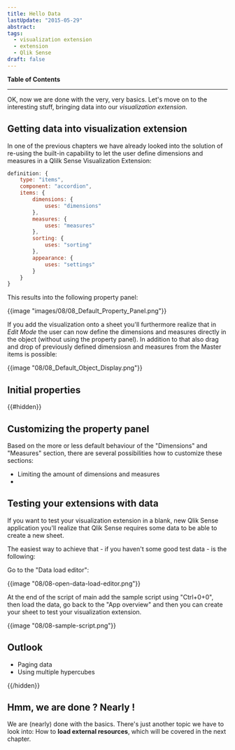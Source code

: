 ```yaml
---
title: Hello Data
lastUpdate: "2015-05-29"
abstract:
tags:
  - visualization extension
  - extension
  - Qlik Sense
draft: false
---
```


**Table of Contents**

<!-- toc -->

---

OK, now we are done with the very, very basics. Let's move on to the interesting stuff, bringing data into our _visualization extension_.

## Getting data into visualization extension
In one of the previous chapters we have already looked into the solution of re-using the built-in capability to let the user define dimensions and measures in a Qlilk Sense Visualization Extension:

```javascript
definition: {
	type: "items",
	component: "accordion",
	items: {
		dimensions: {
			uses: "dimensions"
		},
		measures: {
			uses: "measures"
		},
		sorting: {
			uses: "sorting"
		},
		appearance: {
			uses: "settings"
		}
	}
}
```

This results into the following property panel:

{{image "images/08/08_Default_Property_Panel.png"}}

If you add the visualization onto a sheet you'll furthermore realize that in _Edit Mode_ the user can now define the dimensions and measures directly in the object (without using the property panel). In addition to that also drag and drop of previously defined dimensiosn and measures from the Master items is possible:

{{image "08/08_Default_Object_Display.png"}}


## Initial properties

{{#hidden}}

## Customizing the property panel

Based on the more or less default behaviour of the "Dimensions" and "Measures" section, there are several possibilities how to customize these sections:

- Limiting the amount of dimensions and measures
- 

## Testing your extensions with data
If you want to test your visualization extension in a blank, new Qlik Sense application you'll realize that Qlik Sense requires some data to be able to create a new sheet.

The easiest way to achieve that - if you haven't some good test data - is the following:

Go to the "Data load editor":

{{image "08/08-open-data-load-editor.png"}}

At the end of the script of main add the sample script using "Ctrl+0+0", then load the data, go back to the "App overview" and then you can create your sheet to test your visualization extension.

{{image "08/08-sample-script.png"}}

## Outlook

- Paging data
- Using multiple hypercubes

{{/hidden}}


## Hmm, we are done ? Nearly !
We are (nearly) done with the basics. There's just another topic we have to look into: How to **load external resources**, which will be covered in the next chapter.